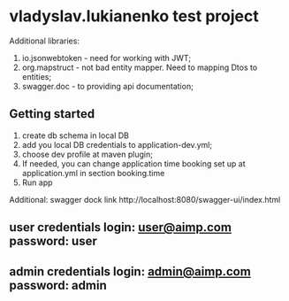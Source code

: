 # vladyslav.lukianenko test project

Additional libraries:
1) io.jsonwebtoken - need for working with JWT;
2) org.mapstruct - not bad entity mapper. Need to mapping Dtos to entities;
3) swagger.doc - to providing api documentation;


## Getting started
1) create db schema in local DB
2) add you local DB credentials to application-dev.yml;
3) choose dev profile at maven plugin;
4) If needed, you can change application time booking set up at application.yml in section booking.time 
5) Run app

Additional:
swagger dock link http://localhost:8080/swagger-ui/index.html

user credentials
login: user@aimp.com
password: user
--------------------
admin credentials
login: admin@aimp.com
password: admin
---------------------

